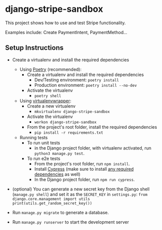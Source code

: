 # django-stripe-sandbox

This project shows how to use and test Stripe functionality.

Examples include: Create PaymentIntent, PaymentMethod...

## Setup Instructions

- Create a virtualenv and install the required dependencies
  - Using [Poetry](https://python-poetry.org/docs/) (recommended):
    - Create a virtualenv and install the required dependencies
      - Dev/Testing environment: `poetry install`
      - Production environment: `poetry install --no-dev`
    - Activate the virtualenv
      - `poetry shell`
  - Using [virtualenvwrapper](https://virtualenvwrapper.readthedocs.io/en/latest/):
    - Create a new virtualenv
      - `mkvirtualenv django-stripe-sandbox`
    - Activate the virtualenv
      - `workon django-stripe-sandbox`
    - From the project's root folder, install the required dependencies
      - `pip install -r requirements.txt`
  - Running tests
    - To run unit tests
      - in the Django project folder, with virtualenv activated, run `python3 manage.py test`.
    - To run e2e tests
      - From the project's root folder, run `npm install`.
      - Install [Cypress](https://docs.cypress.io/guides/getting-started/installing-cypress) (make sure to install [any required dependencies](https://docs.cypress.io/guides/getting-started/installing-cypress) as well)
      - In the Django project folder, run `npm run cypress`.

- (optional) You can generate a new secret key from the Django shell (`manage.py shell`) and set it as the `SECRET_KEY` in `settings.py`:
`from django.core.management import utils
    print(utils.get_random_secret_key())`

- Run `manage.py migrate` to generate a database.
- Run `manage.py runserver` to start the development server
